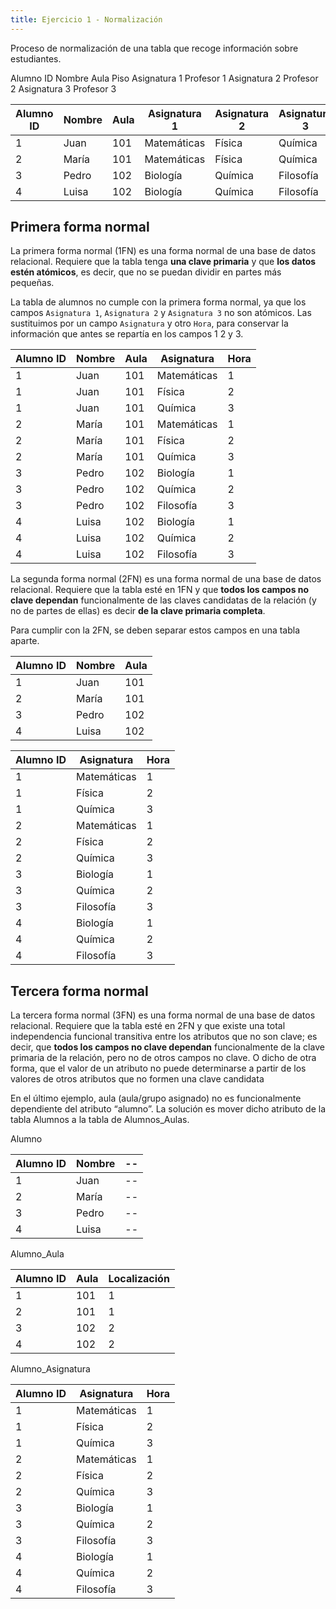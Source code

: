 ```yaml
---
title: Ejercicio 1 - Normalización
---
```


Proceso de normalización de una tabla que recoge información sobre estudiantes.

Alumno ID
Nombre
Aula
Piso
Asignatura 1
Profesor 1
Asignatura 2
Profesor 2
Asignatura 3
Profesor 3

| Alumno ID | Nombre | Aula | Asignatura 1 | Asignatura 2 | Asignatura 3 |
| --------- | ------ | ---- | ------------ | ------------ | ------------ |
| 1         | Juan   | 101  | Matemáticas  | Física       | Química      |
| 2         | María  | 101  | Matemáticas  | Física       | Química      |
| 3         | Pedro  | 102  | Biología     | Química      | Filosofía    |
| 4         | Luisa  | 102  | Biología     | Química      | Filosofía    |

## Primera forma normal

La primera forma normal (1FN) es una forma normal de una base de datos relacional. Requiere que la tabla tenga **una clave primaria** y que **los datos estén atómicos**, es decir, que no se puedan dividir en partes más pequeñas.

La tabla de alumnos no cumple con la primera forma normal, ya que los campos `Asignatura 1`, `Asignatura 2` y `Asignatura 3` no son atómicos. Las sustituimos por un campo `Asignatura` y otro `Hora`, para conservar la información que antes se repartía en los campos 1 2 y 3.

| Alumno ID | Nombre | Aula | Asignatura  | Hora |
| --------- | ------ | ---- | ----------- | ---- |
| 1         | Juan   | 101  | Matemáticas | 1    |
| 1         | Juan   | 101  | Física      | 2    |
| 1         | Juan   | 101  | Química     | 3    |
| 2         | María  | 101  | Matemáticas | 1    |
| 2         | María  | 101  | Física      | 2    |
| 2         | María  | 101  | Química     | 3    |
| 3         | Pedro  | 102  | Biología    | 1    |
| 3         | Pedro  | 102  | Química     | 2    |
| 3         | Pedro  | 102  | Filosofía   | 3    |
| 4         | Luisa  | 102  | Biología    | 1    |
| 4         | Luisa  | 102  | Química     | 2    |
| 4         | Luisa  | 102  | Filosofía   | 3    |

La segunda forma normal (2FN) es una forma normal de una base de datos relacional. Requiere que la tabla esté en 1FN y que **todos los campos no clave dependan** funcionalmente de las claves candidatas de la relación (y no de partes de ellas) es decir **de la clave primaria completa**.

Para cumplir con la 2FN, se deben separar estos campos en una tabla aparte.

| Alumno ID | Nombre | Aula |
| --------- | ------ | ---- |
| 1         | Juan   | 101  |
| 2         | María  | 101  |
| 3         | Pedro  | 102  |
| 4         | Luisa  | 102  |

| Alumno ID | Asignatura  | Hora |
| --------- | ----------- | ---- |
| 1         | Matemáticas | 1    |
| 1         | Física      | 2    |
| 1         | Química     | 3    |
| 2         | Matemáticas | 1    |
| 2         | Física      | 2    |
| 2         | Química     | 3    |
| 3         | Biología    | 1    |
| 3         | Química     | 2    |
| 3         | Filosofía   | 3    |
| 4         | Biología    | 1    |
| 4         | Química     | 2    |
| 4         | Filosofía   | 3    |

## Tercera forma normal

La tercera forma normal (3FN) es una forma normal de una base de datos relacional. Requiere que la tabla esté en 2FN y que existe una total independencia funcional transitiva entre los atributos que no son clave; es decir, que **todos los campos no clave dependan** funcionalmente de la clave primaria de la relación, pero no de otros campos no clave. O dicho de otra forma, que el valor de un atributo no puede determinarse a partir de los valores de otros atributos que no formen una clave candidata

En el último ejemplo, aula (aula/grupo asignado) no es funcionalmente dependiente del atributo “alumno”. La solución es mover dicho atributo de la tabla Alumnos a la tabla de Alumnos_Aulas.

Alumno

| Alumno ID | Nombre | --  |
| --------- | ------ | --- |
| 1         | Juan   | --  |
| 2         | María  | --  |
| 3         | Pedro  | --  |
| 4         | Luisa  | --  |

Alumno_Aula

| Alumno ID | Aula | Localización |
| --------- | ---- | ------------ |
| 1         | 101  | 1            |
| 2         | 101  | 1            |
| 3         | 102  | 2            |
| 4         | 102  | 2            |

Alumno_Asignatura

| Alumno ID | Asignatura  | Hora |
| --------- | ----------- | ---- |
| 1         | Matemáticas | 1    |
| 1         | Física      | 2    |
| 1         | Química     | 3    |
| 2         | Matemáticas | 1    |
| 2         | Física      | 2    |
| 2         | Química     | 3    |
| 3         | Biología    | 1    |
| 3         | Química     | 2    |
| 3         | Filosofía   | 3    |
| 4         | Biología    | 1    |
| 4         | Química     | 2    |
| 4         | Filosofía   | 3    |
